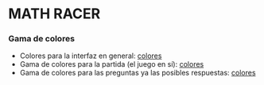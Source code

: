 # MATH RACER
### Gama de colores
* Colores para la interfaz en general: [colores](https://coolors.co/3a2669-1f153a-ffe34a-ff9c37)
* Gama de colores para la partida (el juego en sí): [colores](https://coolors.co/000000-ffffff-f981af-ffe34a)
* Gama de colores para las preguntas ya las posibles respuestas: [colores](https://coolors.co/00a676-ddd92a-5bc0eb)
